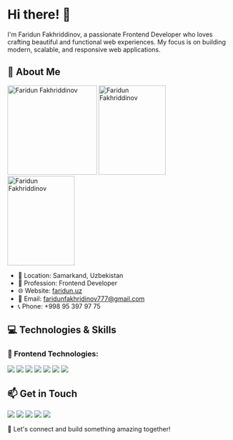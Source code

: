 # Hi there! 👋

I'm Faridun Fakhriddinov, a passionate Frontend Developer who loves crafting beautiful and functional web experiences. My focus is on building modern, scalable, and responsive web applications.

## 🚀 About Me

<p align="start">
  <img src="https://github.com/user-attachments/assets/d37899bc-8983-446a-96bb-9d2fda05f856" alt="Faridun Fakhriddinov" width="200" height="200"/>
  <img src="https://github.com/user-attachments/assets/e1ecb5c8-9800-4154-b5c1-6a84bd027549" alt="Faridun Fakhriddinov" width="150" height="200"/>
  <img src="https://github.com/user-attachments/assets/3d9fc86e-7b1e-4181-be7f-601377ac7fab" alt="Faridun Fakhriddinov" width="150" height="200"/>
</p>

- 📍 Location: Samarkand, Uzbekistan  
- 💼 Profession: Frontend Developer  
- 🌐 Website: [faridun.uz](https://faridun.uz/)  
- 📧 Email: faridunfakhridinov777@gmail.com  
- 📞 Phone: +998 95 397 97 75  

## 💻 Technologies & Skills

### 🚀 Frontend Technologies:

<p align="left">
  <img src="https://img.shields.io/badge/HTML5-E34F26?style=for-the-badge&logo=html5&logoColor=white" />
  <img src="https://img.shields.io/badge/CSS-1572B6?style=for-the-badge&logo=css3&logoColor=white" />
  <img src="https://img.shields.io/badge/SCSS-CC6699?style=for-the-badge&logo=sass&logoColor=white" />
  <img src="https://img.shields.io/badge/Bootstrap%205-7952B3?style=for-the-badge&logo=bootstrap&logoColor=white" />
  <img src="https://img.shields.io/badge/JavaScript-F7DF1E?style=for-the-badge&logo=javascript&logoColor=black" />
  <img src="https://img.shields.io/badge/React-61DAFB?style=for-the-badge&logo=react&logoColor=black" />
  <img src="https://img.shields.io/badge/Vite-646CFF?style=for-the-badge&logo=vite&logoColor=white" />
</p>

## 📫 Get in Touch

<p align="left">
  <a href="https://github.com/Faridun11"><img src="https://img.shields.io/badge/GitHub-181717?style=for-the-badge&logo=github&logoColor=white" /></a>
  <a href="https://linkedin.com"><img src="https://img.shields.io/badge/LinkedIn-0077B5?style=for-the-badge&logo=linkedin&logoColor=white" /></a>
  <a href="https://twitter.com"><img src="https://img.shields.io/badge/Twitter-1DA1F2?style=for-the-badge&logo=twitter&logoColor=white" /></a>
  <a href="https://t.me/React_Vite_uz_011"><img src="https://img.shields.io/badge/Telegram-26A5E4?style=for-the-badge&logo=telegram&logoColor=white" /></a>
  <a href="https://www.instagram.com/fakhridinoff_11"><img src="https://img.shields.io/badge/Instagram-E4405F?style=for-the-badge&logo=instagram&logoColor=white" /></a>
</p>

🚀 Let's connect and build something amazing together!
